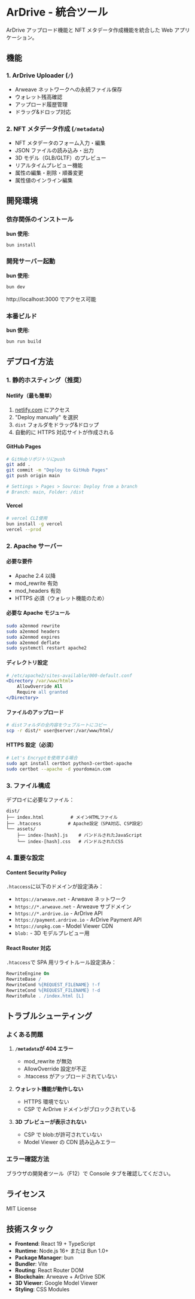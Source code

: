 # ArDrive - 統合ツール

ArDrive アップロード機能と NFT メタデータ作成機能を統合した Web アプリケーション。

## 機能

### 1. ArDrive Uploader (`/`)

- Arweave ネットワークへの永続ファイル保存
- ウォレット残高確認
- アップロード履歴管理
- ドラッグ&ドロップ対応

### 2. NFT メタデータ作成 (`/metadata`)

- NFT メタデータのフォーム入力・編集
- JSON ファイルの読み込み・出力
- 3D モデル（GLB/GLTF）のプレビュー
- リアルタイムプレビュー機能
- 属性の編集・削除・順番変更
- 属性値のインライン編集

## 開発環境

### 依存関係のインストール

**bun 使用:**

```bash
bun install
```

### 開発サーバー起動

**bun 使用:**

```bash
bun dev
```

http://localhost:3000 でアクセス可能

### 本番ビルド

**bun 使用:**

```bash
bun run build
```

## デプロイ方法

### 1. 静的ホスティング（推奨）

#### Netlify（最も簡単）

1. [netlify.com](https://netlify.com) にアクセス
2. "Deploy manually" を選択
3. `dist` フォルダをドラッグ&ドロップ
4. 自動的に HTTPS 対応サイトが作成される

#### GitHub Pages

```bash
# GitHubリポジトリにpush
git add .
git commit -m "Deploy to GitHub Pages"
git push origin main

# Settings > Pages > Source: Deploy from a branch
# Branch: main, Folder: /dist
```

#### Vercel

```bash
# vercel CLI使用
bun install -g vercel
vercel --prod
```

### 2. Apache サーバー

#### 必要な要件

- Apache 2.4 以降
- mod_rewrite 有効
- mod_headers 有効
- HTTPS 必須（ウォレット機能のため）

#### 必要な Apache モジュール

```bash
sudo a2enmod rewrite
sudo a2enmod headers
sudo a2enmod expires
sudo a2enmod deflate
sudo systemctl restart apache2
```

#### ディレクトリ設定

```apache
# /etc/apache2/sites-available/000-default.conf
<Directory /var/www/html>
    AllowOverride All
    Require all granted
</Directory>
```

#### ファイルのアップロード

```bash
# distフォルダの全内容をウェブルートにコピー
scp -r dist/* user@server:/var/www/html/
```

#### HTTPS 設定（必須）

```bash
# Let's Encryptを使用する場合
sudo apt install certbot python3-certbot-apache
sudo certbot --apache -d yourdomain.com
```

### 3. ファイル構成

デプロイに必要なファイル：

```
dist/
├── index.html          # メインHTMLファイル
├── .htaccess          # Apache設定（SPA対応、CSP設定）
└── assets/
    ├── index-[hash].js    # バンドルされたJavaScript
    └── index-[hash].css   # バンドルされたCSS
```

### 4. 重要な設定

#### Content Security Policy

`.htaccess`に以下のドメインが設定済み：

- `https://arweave.net` - Arweave ネットワーク
- `https://*.arweave.net` - Arweave サブドメイン
- `https://*.ardrive.io` - ArDrive API
- `https://payment.ardrive.io` - ArDrive Payment API
- `https://unpkg.com` - Model Viewer CDN
- `blob:` - 3D モデルプレビュー用

#### React Router 対応

`.htaccess`で SPA 用リライトルール設定済み：

```apache
RewriteEngine On
RewriteBase /
RewriteCond %{REQUEST_FILENAME} !-f
RewriteCond %{REQUEST_FILENAME} !-d
RewriteRule . /index.html [L]
```

## トラブルシューティング

### よくある問題

1. **`/metadata`が 404 エラー**

   - mod_rewrite が無効
   - AllowOverride 設定が不正
   - .htaccess がアップロードされていない

2. **ウォレット機能が動作しない**

   - HTTPS 環境でない
   - CSP で ArDrive ドメインがブロックされている

3. **3D プレビューが表示されない**
   - CSP で blob:が許可されていない
   - Model Viewer の CDN 読み込みエラー

### エラー確認方法

ブラウザの開発者ツール（F12）で Console タブを確認してください。

## ライセンス

MIT License

## 技術スタック

- **Frontend**: React 19 + TypeScript
- **Runtime**: Node.js 16+ または Bun 1.0+
- **Package Manager**: bun
- **Bundler**: Vite
- **Routing**: React Router DOM
- **Blockchain**: Arweave + ArDrive SDK
- **3D Viewer**: Google Model Viewer
- **Styling**: CSS Modules
